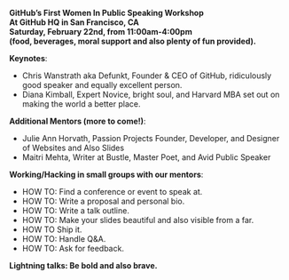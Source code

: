 **GitHub’s First Women In Public Speaking Workshop <br>
At GitHub HQ in San Francisco, CA <br>
Saturday, February 22nd, from 11:00am-4:00pm <br>
(food, beverages, moral support and also plenty of fun provided).**

**Keynotes**:

+ Chris Wanstrath aka Defunkt, Founder & CEO of GitHub, ridiculously good speaker and equally excellent person.
+ Diana Kimball, Expert Novice, bright soul, and Harvard MBA set out on making the world a better place.

**Additional Mentors (more to come!)**:

+ Julie Ann Horvath, Passion Projects Founder, Developer, and Designer of Websites and Also Slides
+ Maitri Mehta, Writer at Bustle, Master Poet, and Avid Public Speaker

**Working/Hacking in small groups with our mentors**:

+ HOW TO: Find a conference or event to speak at.
+ HOW TO: Write a proposal and personal bio.
+ HOW TO: Write a talk outline.
+ HOW TO: Make your slides beautiful and also visible from a far.
+ HOW TO  Ship it.
+ HOW TO: Handle Q&A.
+ HOW TO: Ask for feedback.

**Lightning talks: Be bold and also brave.**
